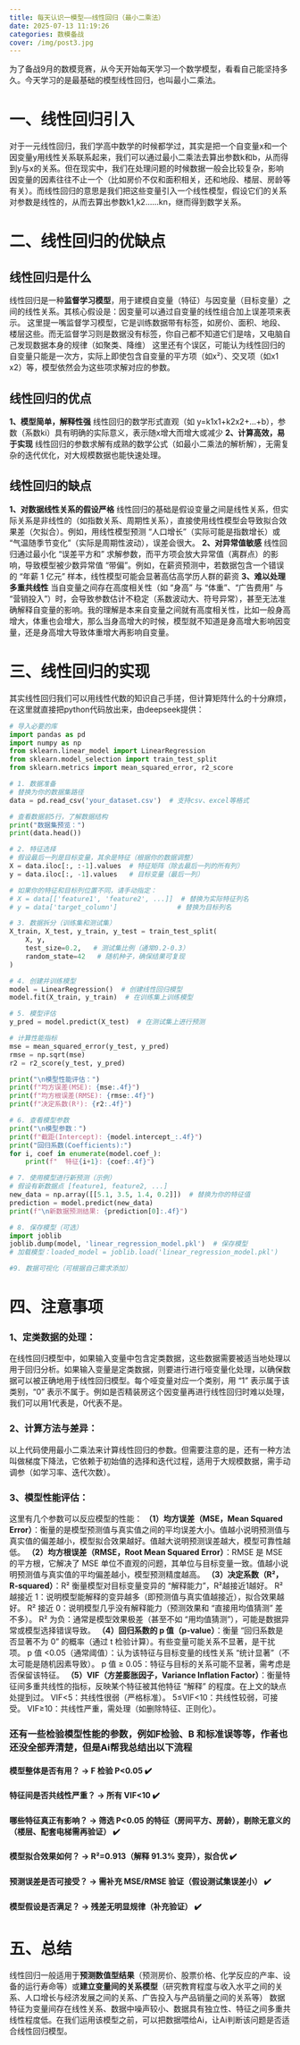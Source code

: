 ```yaml
---
title: 每天认识一模型——线性回归（最小二乘法）
date: 2025-07-13 11:19:26
categories: 数模备战
cover: /img/post3.jpg
---
```

为了备战9月的数模竞赛，从今天开始每天学习一个数学模型，看看自己能坚持多久。今天学习的是最基础的模型线性回归，也叫最小二乘法。

# 一、线性回归引入
对于一元线性回归，我们学高中数学的时候都学过，其实是把一个自变量x和一个因变量y用线性关系联系起来，我们可以通过最小二乘法去算出参数k和b，从而得到y与x的关系。但在现实中，我们在处理问题的时候数据一般会比较复杂，影响因变量的因素往往不止一个（比如房价不仅和面积相关，还和地段、楼层、房龄等有关）。而线性回归的意思是我们把这些变量引入一个线性模型，假设它们的关系对参数是线性的，从而去算出参数k1,k2......kn，继而得到数学关系。

# 二、线性回归的优缺点
## 线性回归是什么
线性回归是一种**监督学习模型**，用于建模自变量（特征）与因变量（目标变量）之间的线性关系。其核心假设是：因变量可以通过自变量的线性组合加上误差项来表示。
这里提一嘴监督学习模型，它是训练数据带有标签，如房价、面积、地段、楼层这些。而无监督学习则是数据没有标签，你自己都不知道它们是啥，又电脑自己发现数据本身的规律（如聚类、降维）
这里还有个误区，可能认为线性回归的自变量只能是一次方，实际上即使包含自变量的平方项（如x²）、交叉项（如x1​x2）等，模型依然会为这些项求解对应的参数。
## 线性回归的优点
**1、模型简单，解释性强**
线性回归的数学形式直观（如 y=k1x1+k2x2+...+b），参数（系数ki）具有明确的实际意义，表示随x增大而增大或减少
**2、计算高效，易于实现**
线性回归的参数求解有成熟的数学公式（如最小二乘法的解析解），无需复杂的迭代优化，对大规模数据也能快速处理。
## 线性回归的缺点
**1、对数据线性关系的假设严格**
线性回归的基础是假设变量之间是线性关系，但实际关系是非线性的（如指数关系、周期性关系），直接使用线性模型会导致拟合效果差（欠拟合）。例如，用线性模型预测 “人口增长”（实际可能是指数增长）或 “气温随季节变化”（实际是周期性波动），误差会很大。
**2、对异常值敏感**
线性回归通过最小化 “误差平方和” 求解参数，而平方项会放大异常值（离群点）的影响，导致模型被少数异常值 “带偏”。例如，在薪资预测中，若数据包含一个错误的 “年薪 1 亿元” 样本，线性模型可能会显著高估高学历人群的薪资
**3、难以处理多重共线性**
当自变量之间存在高度相关性（如 “身高” 与 “体重”、“广告费用” 与 “营销投入”）时，会导致参数估计不稳定（系数波动大、符号异常），甚至无法准确解释自变量的影响。我的理解是本来自变量之间就有高度相关性，比如一般身高增大，体重也会增大，那么当身高增大的时候，模型就不知道是身高增大影响因变量，还是身高增大导致体重增大再影响自变量。

# 三、线性回归的实现
其实线性回归我们可以用线性代数的知识自己手搓，但计算矩阵什么的十分麻烦，在这里就直接把python代码放出来，由deepseek提供：
``` python
# 导入必要的库
import pandas as pd
import numpy as np
from sklearn.linear_model import LinearRegression
from sklearn.model_selection import train_test_split
from sklearn.metrics import mean_squared_error, r2_score

# 1. 数据准备
# 替换为你的数据集路径
data = pd.read_csv('your_dataset.csv')  # 支持csv、excel等格式

# 查看数据前5行，了解数据结构
print("数据集预览：")
print(data.head())

# 2. 特征选择
# 假设最后一列是目标变量，其余是特征（根据你的数据调整）
X = data.iloc[:, :-1].values  # 特征矩阵（除去最后一列的所有列）
y = data.iloc[:, -1].values   # 目标变量（最后一列）

# 如果你的特征和目标列位置不同，请手动指定：
# X = data[['feature1', 'feature2', ...]]  # 替换为实际特征列名
# y = data['target_column']               # 替换为目标列名

# 3. 数据拆分（训练集和测试集）
X_train, X_test, y_train, y_test = train_test_split(
    X, y, 
    test_size=0.2,   # 测试集比例（通常0.2-0.3）
    random_state=42   # 随机种子，确保结果可复现
)

# 4. 创建并训练模型
model = LinearRegression()  # 创建线性回归模型
model.fit(X_train, y_train)  # 在训练集上训练模型

# 5. 模型评估
y_pred = model.predict(X_test)  # 在测试集上进行预测

# 计算性能指标
mse = mean_squared_error(y_test, y_pred)
rmse = np.sqrt(mse)
r2 = r2_score(y_test, y_pred)

print("\n模型性能评估：")
print(f"均方误差(MSE): {mse:.4f}")
print(f"均方根误差(RMSE): {rmse:.4f}")
print(f"决定系数(R²): {r2:.4f}")

# 6. 查看模型参数
print("\n模型参数：")
print(f"截距(Intercept): {model.intercept_:.4f}")
print("回归系数(Coefficients):")
for i, coef in enumerate(model.coef_):
    print(f"  特征{i+1}: {coef:.4f}")

# 7. 使用模型进行新预测（示例）
# 假设有新数据点 [feature1, feature2, ...]
new_data = np.array([[5.1, 3.5, 1.4, 0.2]])  # 替换为你的特征值
prediction = model.predict(new_data)
print(f"\n新数据预测结果: {prediction[0]:.4f}")

# 8. 保存模型（可选）
import joblib
joblib.dump(model, 'linear_regression_model.pkl')  # 保存模型
# 加载模型：loaded_model = joblib.load('linear_regression_model.pkl')

#9. 数据可视化（可根据自己需求添加）
```
# 四、注意事项
### 1、定类数据的处理：
在线性回归模型中，如果输入变量中包含定类数据，这些数据需要被适当地处理以用于回归分析。如果输入变量是定类数据，则要进行进行哑变量化处理，以确保数据可以被正确地用于线性回归模型。​每个哑变量对应一个类别，用 “1” 表示属于该类别，“0” 表示不属于。例如是否精装房这个因变量再进行线性回归时难以处理，我们可以用1代表是，0代表不是。
### 2、计算方法与差异：
以上代码使用最小二乘法来计算线性回归的参数。但需要注意的是，还有一种方法叫做梯度下降法，它依赖于初始值的选择和迭代过程，适用于大规模数据，需手动调参（如学习率、迭代次数）。
### 3、模型性能评估：
这里有几个参数可以反应模型的性能：
**（1）均方误差（MSE，Mean Squared Error）**：衡量的是模型预测值与真实值之间的平均误差大小。值越小说明预测值与真实值的偏差越小，模型拟合效果越好。值越大说明预测误差越大，模型可靠性越低。
**（2）均方根误差（RMSE，Root Mean Squared Error）**：RMSE 是 MSE 的平方根，它解决了 MSE 单位不直观的问题，其单位与目标变量一致。值越小说明预测值与真实值的平均偏差越小，模型预测精度越高。
**（3）决定系数（R²，R-squared）**：R² 衡量模型对目标变量变异的 “解释能力”，R²越接近1越好。
R² 越接近 1：说明模型能解释的变异越多（即预测值与真实值越接近），拟合效果越好。
R² 接近 0：说明模型几乎没有解释能力（预测效果和 “直接用均值猜测” 差不多）。
R² 为负：通常是模型效果极差（甚至不如 “用均值猜测”），可能是数据异常或模型选择错误导致。
**（4）回归系数的 p 值（p-value）**：衡量 “回归系数是否显著不为 0” 的概率（通过 t 检验计算）。有些变量可能关系不显著，是干扰项。
p 值 <0.05（通常阈值）：认为该特征与目标变量的线性关系 “统计显著”（不太可能是随机因素导致）。
p 值 ≥ 0.05：特征与目标的关系可能不显著，需考虑是否保留该特征。
**（5）VIF（方差膨胀因子，Variance Inflation Factor）**：衡量特征间多重共线性的指标，反映某个特征被其他特征 “解释” 的程度。在上文的缺点处提到过。
VIF<5：共线性很弱（严格标准）。
5≤VIF<10：共线性较弱，可接受。
VIF≥10：共线性严重，需处理（如删除特征、正则化）。
### 还有一些检验模型性能的参数，例如F检验、B 和标准误等等，作者也还没全部弄清楚，但是Ai帮我总结出以下流程
#### 模型整体是否有用？ → F 检验 P<0.05 ✔️
#### 特征间是否共线性严重？ → 所有 VIF<10 ✔️
#### 哪些特征真正有影响？ → 筛选 P<0.05 的特征（房间平方、房龄），剔除无意义的（楼层、配套电梯需再验证） ✔️
#### 模型拟合效果如何？ → R²=0.913（解释 91.3% 变异），拟合优 ✔️
#### 预测误差是否可接受？ → 需补充 MSE/RMSE 验证（假设测试集误差小） ✔️
#### 模型假设是否满足？ → 残差无明显规律（补充验证） ✔️

# 五、总结
线性回归一般适用于**预测数值型结果**（预测房价、股票价格、化学反应的产率、设备的运行寿命等）或**建立变量间的关系模型**（研究教育程度与收入水平之间的关系、人口增长与经济发展之间的关系、广告投入与产品销量之间的关系等）
数据特征为变量间存在线性关系、数据中噪声较小、数据具有独立性、特征之间多重共线性程度低。在我们运用该模型之前，可以把数据喂给Ai，让Ai判断该问题是否适合线性回归模型。